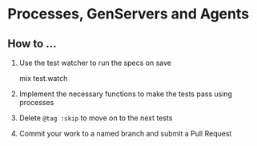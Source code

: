 # Processes, GenServers and Agents

## How to ...

  1. Use the test watcher to run the specs on save

        mix test.watch

  2. Implement the necessary functions to make the tests pass using processes
  
  3. Delete `@tag :skip` to move on to the next tests
  
  4. Commit your work to a named branch and submit a Pull Request
